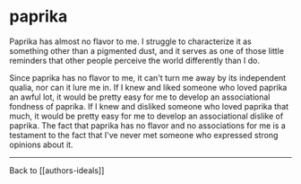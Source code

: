 # paprika

Paprika has almost no flavor to me.  I struggle to characterize it as something other than a pigmented dust, and it serves as one of those little reminders that other people perceive the world differently than I do.

Since paprika has no flavor to me, it can't turn me away by its independent qualia, nor can it lure me in.  If I knew and liked someone who loved paprika an awful lot, it would be pretty easy for me to develop an associational fondness of paprika.  If I knew and disliked someone who loved paprika that much, it would be pretty easy for me to develop an associational dislike of paprika.  The fact that paprika has no flavor and no associations for me is a testament to the fact that I've never met someone who expressed strong opinions about it.

---
Back to [[authors-ideals]]